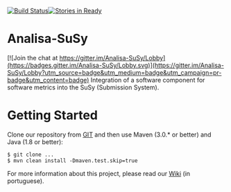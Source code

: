[![Build Status](https://travis-ci.org/jnortiz/Analisa-SuSy.svg?branch=master)](https://travis-ci.org/jnortiz/Analisa-SuSy)[![Stories in Ready](https://badge.waffle.io/jnortiz/Analisa-SuSy.png?label=ready&title=Ready)](https://waffle.io/jnortiz/Analisa-SuSy?utm_source=badge)

# Analisa-SuSy

[![Join the chat at https://gitter.im/Analisa-SuSy/Lobby](https://badges.gitter.im/Analisa-SuSy/Lobby.svg)](https://gitter.im/Analisa-SuSy/Lobby?utm_source=badge&utm_medium=badge&utm_campaign=pr-badge&utm_content=badge)
Integration of a software component for software metrics into the SuSy (Submission System).

# Getting Started

Clone our repository from
[GIT](git@github.com:jnortiz/Analisa-SuSy.git) and then use Maven (3.0.\* or better) and Java (1.8 or better):

    $ git clone ...
    $ mvn clean install -Dmaven.test.skip=true
    
For more information about this project, please read our [Wiki](https://github.com/jnortiz/Analisa-SuSy/wiki) (in portuguese).
